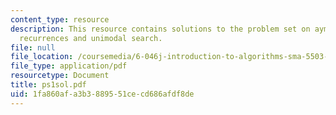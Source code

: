 ```yaml
---
content_type: resource
description: This resource contains solutions to the problem set on aymptotic notation,
  recurrences and unimodal search.
file: null
file_location: /coursemedia/6-046j-introduction-to-algorithms-sma-5503-fall-2005/1fa860afa3b3889551cecd686afdf8de_ps1sol.pdf
file_type: application/pdf
resourcetype: Document
title: ps1sol.pdf
uid: 1fa860af-a3b3-8895-51ce-cd686afdf8de
---
```

